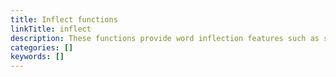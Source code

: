 ```yaml
---
title: Inflect functions
linkTitle: inflect
description: These functions provide word inflection features such as singularization and pluralization of English nouns.
categories: []
keywords: []
---
```

